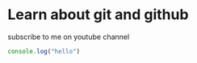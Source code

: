 # Learn about git and github 

subscribe to me on youtube channel 

```javascript
console.log("hello")
```